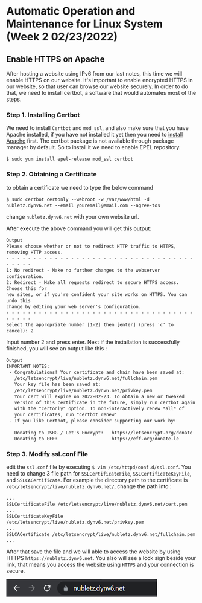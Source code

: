 # Automatic Operation and Maintenance for Linux System (Week 2 02/23/2022)
## Enable HTTPS on Apache
After hosting a website using IPv6 from our last notes, this time we will enable HTTPS on our website. It's important to enable encrypted HTTPS in our website, so that user can browse our website securely. In order to do that, we need to install certbot, a software that would automates most of the steps.
### Step 1. Installing Certbot
We need to install `Certbot` and `mod_ssl`, and also make sure that you have Apache installed, if you have not installed it yet then you need to [install Apache]() first. The certbot package is not available through package manager by default. So to install it we need to enable EPEL repository.

```
$ sudo yum install epel-release mod_ssl certbot
```
### Step 2. Obtaining a Certificate
to obtain a certificate we need to type the below command

```
$ sudo certbot certonly --webroot -w /var/www/html -d nubletz.dynv6.net --email youremail@email.com --agree-tos
```

change `nubletz.dynv6.net` with your own website url.

After execute the above command you will get this output:

```
Output
Please choose whether or not to redirect HTTP traffic to HTTPS, removing HTTP access.
- - - - - - - - - - - - - - - - - - - - - - - - - - - - - - - - - - - - - - - -
1: No redirect - Make no further changes to the webserver configuration.
2: Redirect - Make all requests redirect to secure HTTPS access. Choose this for
new sites, or if you're confident your site works on HTTPS. You can undo this
change by editing your web server's configuration.
- - - - - - - - - - - - - - - - - - - - - - - - - - - - - - - - - - - - - - - -
Select the appropriate number [1-2] then [enter] (press 'c' to cancel): 2
```
Input number 2 and press enter. Next if the installation is successfully finished, you will see an output like this :

```
Output
IMPORTANT NOTES:
 - Congratulations! Your certificate and chain have been saved at:
   /etc/letsencrypt/live/nubletz.dynv6.net/fullchain.pem
   Your key file has been saved at:
   /etc/letsencrypt/live/nubletz.dynv6.net/privkey.pem
   Your cert will expire on 2022-02-23. To obtain a new or tweaked
   version of this certificate in the future, simply run certbot again
   with the "certonly" option. To non-interactively renew *all* of
   your certificates, run "certbot renew"
 - If you like Certbot, please consider supporting our work by:

   Donating to ISRG / Let's Encrypt:   https://letsencrypt.org/donate
   Donating to EFF:                    https://eff.org/donate-le
```

### Step 3. Modify ssl.conf File
edit the `ssl.conf` file by executing `$ vim /etc/httpd/conf.d/ssl.conf`. You need to change 3 file path for `SSLCertificateFile`, `SSLCertificateKeyFile`, and `SSLCACertificate`. For example the directory path to the certificate is `/etc/letsencrypt/live/nubletz.dynv6.net/`, change the path into :

```
...
SSLCertificateFile /etc/letsencrypt/live/nubletz.dynv6.net/cert.pem
...
SSLCertificateKeyFile /etc/letsencrypt/live/nubletz.dynv6.net/privkey.pem
...
SSLCACertificate /etc/letsencrypt/live/nubletz.dynv6.net/fullchain.pem
...
```

After that save the file and we will able to access the website by using HTTPS `https://nubletz.dynv6.net`. You also will see a lock sign beside your link, that means you access the website using `HTTPS` and your connection is secure.

<img src="source/(w1)https.png" alt="Network Settings" title="Network Settings" width="400"><br>